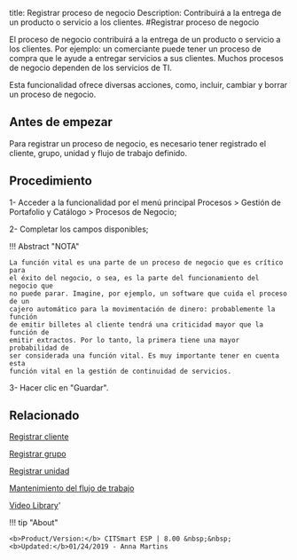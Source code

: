 title: Registrar proceso de negocio
Description: Contribuirá a la entrega de un producto o servicio a los clientes.
#Registrar proceso de negocio


El proceso de negocio contribuirá a la entrega de un producto o servicio a los
clientes. Por ejemplo: un comerciante puede tener un proceso de compra que le
ayude a entregar servicios a sus clientes. Muchos procesos de negocio dependen
de los servicios de TI.

Esta funcionalidad ofrece diversas acciones, como, incluir, cambiar y borrar un
proceso de negocio.

Antes de empezar
--------------------

Para registrar un proceso de negocio, es necesario tener registrado el cliente,
grupo, unidad y flujo de trabajo definido.

Procedimiento
-----------------

1-  Acceder a la funcionalidad por el menú principal Procesos \> Gestión de
    Portafolio y Catálogo \> Procesos de Negocio;

2-  Completar los campos disponibles;

!!! Abstract "NOTA"

    La función vital es una parte de un proceso de negocio que es crítico para
    el éxito del negocio, o sea, es la parte del funcionamiento del negocio que
    no puede parar. Imagine, por ejemplo, un software que cuida el proceso de un
    cajero automático para la movimentación de dinero: probablemente la función
    de emitir billetes al cliente tendrá una criticidad mayor que la función de
    emitir extractos. Por lo tanto, la primera tiene una mayor probabilidad de
    ser considerada una función vital. Es muy importante tener en cuenta esta
    función vital en la gestión de continuidad de servicios.

3-  Hacer clic en "Guardar".

Relacionado
-------

[Registrar cliente](/es-es/citsmart-esp-8/processes/portfolio-and-catalog/configuration/register-client.html)

[Registrar grupo](/es-es/citsmart-esp-8/initial-settings/access-settings/user/register-groups.html)

[Registrar unidad](/es-es/citsmart-esp-8/platform-administration/region-and-language/register-unit.html)

[Mantenimiento del flujo de trabajo](/es-es/citsmart-esp-8/platform-administration/flow-maintenance/workflow.maintenance.html)


<i class='fa fa-youtube-play  fa-2x' style='color:#97ce17;vertical-align: middle;'> </i> [Video Library](https://www.youtube.com/playlist?list=PLB5qK2uzf2ROUXdrTeH-_n6tXmG4oPtoz)'

!!! tip "About"

    <b>Product/Version:</b> CITSmart ESP | 8.00 &nbsp;&nbsp;
    <b>Updated:</b>01/24/2019 - Anna Martins
